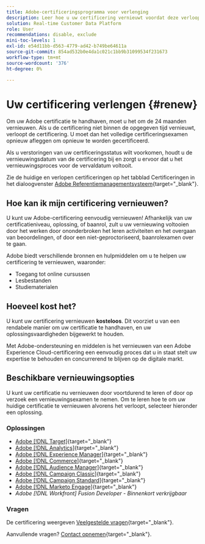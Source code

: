 ```yaml
---
title: Adobe-certificeringsprogramma voor verlenging
description: Leer hoe u uw certificering vernieuwt voordat deze verloopt.
solution: Real-time Customer Data Platform
role: User
recommendations: disable, exclude
mini-toc-levels: 1
exl-id: e54d11bb-d563-4779-ad42-b749be64611a
source-git-commit: 854ad532b0e4da1c021c1bb9b31099534f231673
workflow-type: tm+mt
source-wordcount: '376'
ht-degree: 0%

---
```


# Uw certificering verlengen {#renew}

Om uw Adobe certificatie te handhaven, moet u het om de 24 maanden vernieuwen. Als u de certificering niet binnen de opgegeven tijd vernieuwt, verloopt de certificering. U moet dan het volledige certificeringsexamen opnieuw afleggen om opnieuw te worden gecertificeerd.

Als u verstoringen van uw certificeringsstatus wilt voorkomen, houdt u de vernieuwingsdatum van de certificering bij en zorgt u ervoor dat u het vernieuwingsproces voor de vervaldatum voltooit.

Zie de huidige en verlopen certificeringen op het tabblad Certificeringen in het dialoogvenster [Adobe Referentiemanagementsysteem](https://www.certmetrics.com/adobe/candidate/cert_summary.aspx){target="_blank"}.

## Hoe kan ik mijn certificering vernieuwen?

U kunt uw Adobe-certificering eenvoudig vernieuwen! Afhankelijk van uw certificatieniveau, oplossing, of baanrol, zult u uw vernieuwing voltooien door het werken door ononderbroken het leren activiteiten en het overgaan van beoordelingen, of door een niet-geproctoriseerd, baanrolexamen over te gaan.

Adobe biedt verschillende bronnen en hulpmiddelen om u te helpen uw certificering te vernieuwen, waaronder:

* Toegang tot online cursussen
* Lesbestanden
* Studiematerialen

## Hoeveel kost het?

U kunt uw certificering vernieuwen **kosteloos**. Dit voorziet u van een rendabele manier om uw certificatie te handhaven, en uw oplossingsvaardigheden bijgewerkt te houden.

Met Adobe-ondersteuning en middelen is het vernieuwen van een Adobe Experience Cloud-certificering een eenvoudig proces dat u in staat stelt uw expertise te behouden en concurrerend te blijven op de digitale markt.

## Beschikbare vernieuwingsopties

U kunt uw certificatie nu vernieuwen door voortdurend te leren of door op verzoek een vernieuwingsexamen te nemen. Om te leren hoe te om uw huidige certificatie te vernieuwen alvorens het verloopt, selecteer hieronder een oplossing.

### Oplossingen

* [Adobe [!DNL Target]](https://experienceleague.adobe.com/docs/certification/certification/technical-certifications/at/at-renew.html?lang=en){target="_blank"}
* [Adobe [!DNL Analytics]](https://experienceleague.adobe.com/docs/certification/certification/technical-certifications/aa/aa-renew.html?lang=en){target="_blank"}
* [Adobe [!DNL Experience Manager]](https://experienceleague.adobe.com/docs/certification/certification/technical-certifications/aem/aem-renew.html?lang=en){target="_blank"}
* [Adobe [!DNL Commerce]](https://experienceleague.adobe.com/docs/certification/certification/technical-certifications/ac/ac-renew.html?lang=en){target="_blank"}
* [Adobe [!DNL Audience Manager]](https://experienceleague.adobe.com/docs/certification/certification/technical-certifications/aam/aam-renew.html?lang=en){target="_blank"}
* [Adobe [!DNL Campaign Classic]](https://experienceleague.adobe.com/docs/certification/certification/technical-certifications/acc/acc-renew.html?lang=en){target="_blank"}
* [Adobe [!DNL Campaign Standard]](https://experienceleague.adobe.com/docs/certification/certification/technical-certifications/acs/acs-renew.html?lang=en){target="_blank"}
* [Adobe [!DNL Marketo Engage]](https://experienceleague.adobe.com/docs/certification/certification/technical-certifications/ame/ame-renew.html?lang=en){target="_blank"}
* _Adobe [!DNL Workfront] Fusion Developer - Binnenkort verkrijgbaar_

### Vragen

De certificering weergeven [Veelgestelde vragen](https://experienceleague.adobe.com/docs/certification/certification/faq.html?lang=en){target="_blank"}.

Aanvullende vragen? [Contact opnemen](mailto:certif@adobe.com){target="_blank"}.

